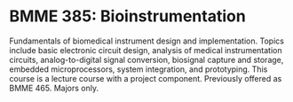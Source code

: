 # BMME 385: Bioinstrumentation

Fundamentals of biomedical instrument design and implementation. Topics include basic electronic circuit design, analysis of medical instrumentation circuits, analog-to-digital signal conversion, biosignal capture and storage, embedded microprocessors, system integration, and prototyping. This course is a lecture course with a project component. Previously offered as BMME 465. Majors only.